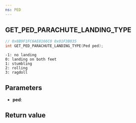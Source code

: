 ```yaml
---
ns: PED
---
```

## GET_PED_PARACHUTE_LANDING_TYPE

```c
// 0x8B9F1FC6AE8166C0 0x01F3B035
int GET_PED_PARACHUTE_LANDING_TYPE(Ped ped);
```

```
-1: no landing  
0: landing on both feet  
1: stumbling  
2: rolling  
3: ragdoll  
```

## Parameters
* **ped**: 

## Return value
